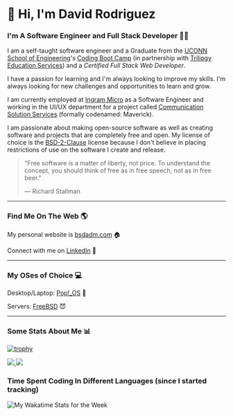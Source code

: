 # :wave: Hi, I'm  David Rodriguez
### I'm A Software Engineer and Full Stack Developer :man_technologist:

I am a self-taught software engineer and a Graduate from the [UCONN School of Engineering][usoe]'s [Coding Boot Camp][ucbc] (in partnership with [Triliogy Education Services](TrilogyED)) and a _Certified Full Stack Web Developer_.

I have a passion for learning and I'm always looking to improve my skills. I'm always looking for new challenges and opportunities to learn and grow.

I am currently employed at [Ingram Micro](https://ingrammicro.com) as a Software Engineer and working in the UI/UX department for a project called [Communication Solution Services](https://netxusa.com/) (formally codenamed: Maverick).

I am passionate about making open-source software as well as creating software and projects that are completely free and open. My license of choice is the [BSD-2-Clause][bsdLicense] license because I don't believe in placing restrictions of use on the software I create and release.

>"Free software is a matter of liberty, not price. To understand the concept, you should think of free as in free speech, not as in free beer."
>
> — Richard Stallman

---

### Find Me On The Web :earth_americas:	

My personal website is [bsdadm.com][bsdadm] :house:

Connect with me on [LinkedIn][linkedin] :briefcase:

---

### My OSes of Choice :computer:	

Desktop/Laptop: [Pop!_OS][myOS] :penguin:

Servers: [FreeBSD][freebsd] :smiling_imp:

---

### Some Stats About Me :bar_chart:	

[![trophy](https://github-profile-trophy.vercel.app/?username=davidsaulrodriguez)](https://github.com/ryo-ma/github-profile-trophy)

<a href="https://github.com/davidsaulrodriguez">
  <img src="https://github-readme-stats.vercel.app/api?username=davidsaulrodriguez&count_private=true&include_all_commits=true&theme=midnight-purple&show_icons=true"/>
</a>

<a href="https://github.com/davidsaulrodriguez">
  <img src="https://github-readme-stats.vercel.app/api/top-langs/?username=davidsaulrodriguez&layout=compact&langs_count=10&theme=midnight-purple"/>
</a>

### Time Spent Coding In Different Languages (since I started tracking)
![My Wakatime Stats for the Week][wakatime]


[wakatime]: https://github-readme-stats.vercel.app/api/wakatime?username=davidsaulrodriguez
[twitter]: https://twitter.com/bsdadm
[bsdadm]: https://bsdadm.com/
[myOS]: https://pop.system76.com/
[freebsd]: https://freebsd.org/
[linkedin]: https://www.linkedin.com/in/david-rodriguez-2549a81b6/
[bsdLicense]: https://choosealicense.com/licenses/bsd-2-clause/
[usoe]: https://www.engr.uconn.edu/
[ucbc]: https://bootcamp.uconn.edu/
[TrilogyED]: https://www.trilogyed.com/ 
